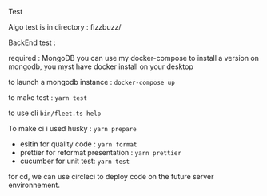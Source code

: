 Test

Algo test is in directory : fizzbuzz/

BackEnd test :

required : MongoDB
you can use my docker-compose to install a version on mongodb, you myst have docker install on your desktop

to launch a mongodb instance : `docker-compose up`

to make test : `yarn test`

to use cli `bin/fleet.ts help`

To make ci i used husky : `yarn prepare`

- esltin for quality code : `yarn format`
- prettier for reformat presentation : `yarn prettier`
- cucumber for unit test: `yarn test`

for cd, we can use circleci to deploy code on the future server environnement.
